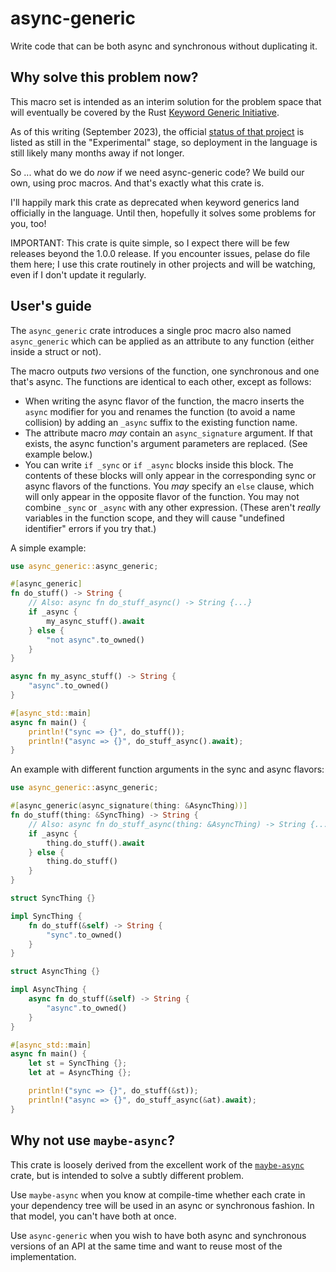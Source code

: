# async-generic

Write code that can be both async and synchronous without duplicating it.

## Why solve this problem now?

This macro set is intended as an interim solution for the problem space that will eventually be covered by the Rust [Keyword Generic Initiative](https://blog.rust-lang.org/inside-rust/2022/07/27/keyword-generics.html).

As of this writing (September 2023), the official [status of that project](https://github.com/rust-lang/keyword-generics-initiative) is listed as still in the "Experimental" stage, so deployment in the language is still likely many months away if not longer.

So ... what do we do _now_ if we need async-generic code? We build our own, using proc macros. And that's exactly what this crate is.

I'll happily mark this crate as deprecated when keyword generics land officially in the language. Until then, hopefully it solves some problems for you, too!

IMPORTANT: This crate is quite simple, so I expect there will be few releases beyond the 1.0.0 release. If you encounter issues, pelase do file them here; I use this crate routinely in other projects and will be watching, even if I don't update it regularly.

## User's guide

The `async_generic` crate introduces a single proc macro also named `async_generic` which can be applied as an attribute to any function (either inside a struct or not).

The macro outputs _two_ versions of the function, one synchronous and one that's async. The functions are identical to each other, except as follows:

* When writing the async flavor of the function, the macro inserts the `async` modifier for you and renames the function (to avoid a name collision) by adding an `_async` suffix to the existing function name.
* The attribute macro _may_ contain an `async_signature` argument. If that exists, the async function's argument parameters are replaced. (See example below.)
* You can write `if _sync` or `if _async` blocks inside this block. The contents of these blocks will only appear in the corresponding sync or async flavors of the functions. You _may_ specify an `else` clause, which will only appear in the opposite flavor of the function. You may not combine `_sync` or `_async` with any other expression. (These aren't _really_ variables in the function scope, and they will cause "undefined identifier" errors if you try that.)

A simple example:

```rust
use async_generic::async_generic;

#[async_generic]
fn do_stuff() -> String {
    // Also: async fn do_stuff_async() -> String {...}
    if _async {
        my_async_stuff().await
    } else {
        "not async".to_owned()
    }
}

async fn my_async_stuff() -> String {
    "async".to_owned()
}

#[async_std::main]
async fn main() {
    println!("sync => {}", do_stuff());
    println!("async => {}", do_stuff_async().await);
}
```

An example with different function arguments in the sync and async flavors:

```rust
use async_generic::async_generic;

#[async_generic(async_signature(thing: &AsyncThing))]
fn do_stuff(thing: &SyncThing) -> String {
    // Also: async fn do_stuff_async(thing: &AsyncThing) -> String {...}
    if _async {
        thing.do_stuff().await
    } else {
        thing.do_stuff()
    }
}

struct SyncThing {}

impl SyncThing {
    fn do_stuff(&self) -> String {
        "sync".to_owned()
    }
}

struct AsyncThing {}

impl AsyncThing {
    async fn do_stuff(&self) -> String {
        "async".to_owned()
    }
}

#[async_std::main]
async fn main() {
    let st = SyncThing {};
    let at = AsyncThing {};

    println!("sync => {}", do_stuff(&st));
    println!("async => {}", do_stuff_async(&at).await);
}
```

## Why not use `maybe-async`?

This crate is loosely derived from the excellent work of the [`maybe-async`](https://crates.io/crates/maybe-async) crate, but is intended to solve a subtly different problem.

Use `maybe-async` when you know at compile-time whether each crate in your dependency tree will be used in an async or synchronous fashion. In that model, you can't have both at once.

Use `async-generic` when you wish to have both async and synchronous versions of an API at the same time and want to reuse most of the implementation.
